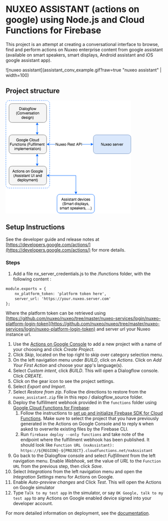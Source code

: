 # NUXEO ASSISTANT (actions on google) using Node.js and Cloud Functions for Firebase

This project is an attempt at creating a conversational interface to browse, find and perform actions on Nuxeo enterprise content from google assistant (available on smart speakers, smart displays, Android assistant and iOS google assistant app).

![nuxeo assistant](assistant_conv_example.gif?raw=true "nuxeo assistant" | width=100)

## Project structure
![nuxeo assistant chart](NXAssistant_chart.png?raw=true "nuxeo assistant chart")

## Setup Instructions

See the developer guide and release notes at [https://developers.google.com/actions/](https://developers.google.com/actions/) for more details.

### Steps
1. Add a file nx_server_credentials.js to the /functions folder, with the following content : 
```
module.exports = { 
    nx_platform_token: 'platform token here',
    server_url: 'https://your.nuxeo.server.com'
};
```
Where the platform token can be retrieved using [https://github.com/nuxeo/nuxeo/tree/master/nuxeo-services/login/nuxeo-platform-login-token](https://github.com/nuxeo/nuxeo/tree/master/nuxeo-services/login/nuxeo-platform-login-token) and server url your Nuxeo instance url.
1. Use the [Actions on Google Console](https://console.actions.google.com) to add a new project with a name of your choosing and click *Create Project*.
1. Click *Skip*, located on the top right to skip over category selection menu.
1. On the left navigation menu under *BUILD*, click on *Actions*. Click on *Add Your First Action* and choose your app's language(s).
1. Select *Custom intent*, click *BUILD*. This will open a Dialogflow console. Click *CREATE*.
1. Click on the gear icon to see the project settings.
1. Select *Export and Import*.
1. Select *Restore from zip*. Follow the directions to restore from the `nuxeo_assistant.zip` file in this repo / dialogflow_source folder.
1. Deploy the fulfillment webhook provided in the `functions` folder using [Google Cloud Functions for Firebase](https://firebase.google.com/docs/functions/):
    1. Follow the instructions to [set up and initialize Firebase SDK for Cloud Functions](https://firebase.google.com/docs/functions/get-started#set_up_and_initialize_functions_sdk). Make sure to select the project that you have previously generated in the Actions on Google Console and to reply `N` when asked to overwrite existing files by the Firebase CLI.
    1. Run `firebase deploy --only functions` and take note of the endpoint where the fulfillment webhook has been published. It should look like `Function URL (nxAssistant): https://${REGION}-${PROJECT}.cloudfunctions.net/nxAssistant`
1. Go back to the Dialogflow console and select *Fulfillment* from the left navigation menu. Enable *Webhook*, set the value of *URL* to the `Function URL` from the previous step, then click *Save*.
1. Select *Integrations* from the left navigation menu and open the *Integration Settings* menu for Actions on Google.
1. Enable *Auto-preview changes* and Click *Test*. This will open the Actions on Google simulator
1. Type `Talk to my test app` in the simulator, or say `OK Google, talk to my test app` to any Actions on Google enabled device signed into your developer account.

For more detailed information on deployment, see the [documentation](https://developers.google.com/actions/dialogflow/deploy-fulfillment).

